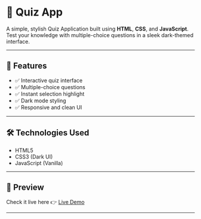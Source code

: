 # 🧠 Quiz App

A simple, stylish Quiz Application built using **HTML**, **CSS**, and **JavaScript**. Test your knowledge with multiple-choice questions in a sleek dark-themed interface.


---

## 🚀 Features

- ✅ Interactive quiz interface
- ✅ Multiple-choice questions
- ✅ Instant selection highlight
- ✅ Dark mode styling
- ✅ Responsive and clean UI

---

## 🛠️ Technologies Used

- HTML5
- CSS3 (Dark UI)
- JavaScript (Vanilla)

---

## 📸 Preview

Check it live here 👉 [Live Demo](https://quiz-five-mocha.vercel.app)

---


